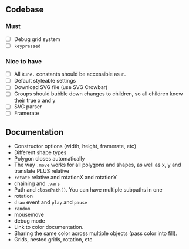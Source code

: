 ## Codebase

### Must

- [ ] Debug grid system
- [ ] `keypressed`

### Nice to have 

- [ ] All `Rune.` constants should be accessible as `r.`
- [ ] Default styleable settings
- [ ] Download SVG file (use SVG Crowbar)
- [ ] Groups should bubble down changes to children, so all children know their true x and y
- [ ] SVG parser
- [ ] Framerate

## Documentation

- Constructor options (width, height, framerate, etc)
- Different shape types
- Polygon closes automatically
- The way `.move` works for all polygons and shapes, as well as x, y and translate PLUS relative
- `rotate` relative and rotationX and rotationY
- chaining and `.vars`
- Path and `closePath()`. You can have multiple subpaths in one
- rotation
- `draw` event and `play` and `pause`
- `random`
- mousemove
- debug mode
- Link to color documentation.
- Sharing the same color across multiple objects (pass color into fill).
- Grids, nested grids, rotation, etc
